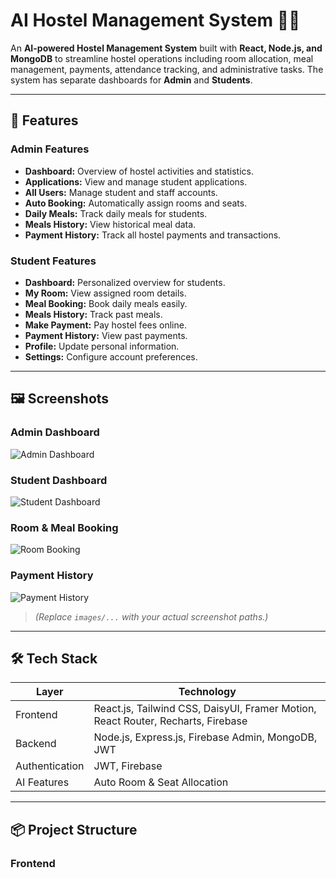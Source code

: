 # AI Hostel Management System 🏨🤖

An **AI-powered Hostel Management System** built with **React, Node.js, and MongoDB** to streamline hostel operations including room allocation, meal management, payments, attendance tracking, and administrative tasks. The system has separate dashboards for **Admin** and **Students**.

---

## 🚀 Features

### Admin Features
- **Dashboard:** Overview of hostel activities and statistics.  
- **Applications:** View and manage student applications.  
- **All Users:** Manage student and staff accounts.  
- **Auto Booking:** Automatically assign rooms and seats.  
- **Daily Meals:** Track daily meals for students.  
- **Meals History:** View historical meal data.  
- **Payment History:** Track all hostel payments and transactions.  

### Student Features
- **Dashboard:** Personalized overview for students.  
- **My Room:** View assigned room details.  
- **Meal Booking:** Book daily meals easily.  
- **Meals History:** Track past meals.  
- **Make Payment:** Pay hostel fees online.  
- **Payment History:** View past payments.  
- **Profile:** Update personal information.  
- **Settings:** Configure account preferences.  

---

## 🖼️ Screenshots

### Admin Dashboard
![Admin Dashboard](images/admin_dashboard.png)

### Student Dashboard
![Student Dashboard](images/student_dashboard.png)

### Room & Meal Booking
![Room Booking](images/room_booking.png)

### Payment History
![Payment History](images/payment_history.png)

> *(Replace `images/...` with your actual screenshot paths.)*

---

## 🛠️ Tech Stack

| Layer       | Technology |
|------------|------------|
| Frontend   | React.js, Tailwind CSS, DaisyUI, Framer Motion, React Router, Recharts, Firebase |
| Backend    | Node.js, Express.js, Firebase Admin, MongoDB, JWT |
| Authentication | JWT, Firebase |
| AI Features | Auto Room & Seat Allocation |

---

## 📦 Project Structure

### Frontend
